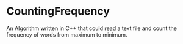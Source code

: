 # CountingFrequency
An Algorithm written in C++ that could read a text file and count the frequency of words from maximum to minimum. 
